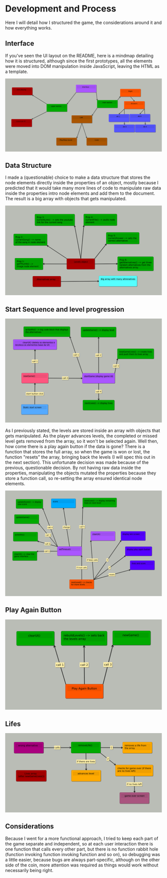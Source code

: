 # Development and Process

Here I will detail how I structured the game, the considerations around it
and how everything works.


## Interface

If you've seen the UI layout on the README, here is a mindmap detailing
how it is structured, although since the first prototypes, all the elements
were moved into DOM manipulation inside JavaScript, leaving the HTML as a
template.

![ui-mindmap 10](images/interface-schematic.png)

## Data Structure

I made a (questionable) choice to make a data structure that stores the node elements
directly inside the properties of an object, mostly because I predicted that it would take many more
lines of code to manipulate raw data inside the properties intro node elements and add them to the
document. The result is a big array with objects that gets manipulated.

![data-structure 10](images/data-structure.png)

## Start Sequence and level progression

![start-sequence 10](images/start-sequence.png)

As I previously stated, the levels are stored inside an array with objects that gets manipulated. As the player
advances levels, the completed or missed level gets removed from the array, so it won't be selected again. Well
then, how come there is a play again button if the data is gone? There is a function that stores the full array, 
so when the game is won or lost, the function "resets" the array, bringing back the levels (I will spec this out in the next section). 
This unfortunate decision was made because of the previous, questionable decision. By not having raw data inside the properties, manipulating the
objects mutated the properties because they store a function call, so re-setting the array ensured identical node elements.

![level-progression 10](images/level-progression.png)

## Play Again Button

![play-again 10](images/play-again.png)

## Lifes

![life-system](images/life-system.png)

## Considerations

Because I went for a more functional approach, I tried to keep each part of the game
separate and independent, so at each user interaction there is one function that calls
every other part, but there is no function rabbit hole (function invoking function invoking function and so on), 
so debugging was a little easier, because bugs are always part-specific, although on the other side of the coin, 
more attention was required as things would work without necessarily being right.